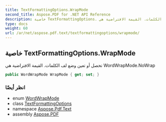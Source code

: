 ```yaml
---
title: TextFormattingOptions.WrapMode
second_title: Aspose.PDF for .NET API Reference
description: خاصية TextFormattingOptions. تحصل أو تعين وضع لف الكلمات. القيمة الافتراضية هي WordWrapMode.NoWrap
type: docs
weight: 60
url: /ar/net/aspose.pdf.text/textformattingoptions/wrapmode/
---
```

## خاصية TextFormattingOptions.WrapMode

تحصل أو تعين وضع لف الكلمات. القيمة الافتراضية هي WordWrapMode.NoWrap

```csharp
public WordWrapMode WrapMode { get; set; }
```

### انظر أيضًا

* enum [WordWrapMode](../../textformattingoptions.wordwrapmode/)
* class [TextFormattingOptions](../)
* namespace [Aspose.Pdf.Text](../../../aspose.pdf.text/)
* assembly [Aspose.PDF](../../../)